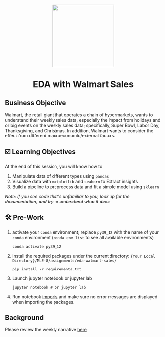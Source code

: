 <p align = "center" draggable=”false” ><img src="https://user-images.githubusercontent.com/37101144/161836199-fdb0219d-0361-4988-bf26-48b0fad160a3.png"
     width="200px"
     height="auto"/>
</p>

# <h1 align="center" id="heading">EDA with Walmart Sales</h1>

## Business Objective

Walmart, the retail giant that operates a chain of hypermarkets, wants to understand their weekly sales data, especially the impact from holidays and or big events on the weekly sales data; specifically, Super Bowl, Labor Day, Thanksgiving, and Christmas. In addition, Walmart wants to consider the effect from different macroeconomic/external factors. 

##  ☑️ Learning Objectives
At the end of this session, you will know how to

1. Manipulate data of different types using `pandas`
1. Visualize data with `matplotlib` and `seaborn` to Extract insights 
1. Build a pipeline to preprocess data and fit a simple model using `sklearn`

*Note: if you see code that's unfamiliar to you, look up for the documentation, and try to understand what it does.*

## :hammer_and_wrench: Pre-Work
1. activate your `conda` environment; replace `py39_12` with the name of your `conda` environment (`conda env list` to see all available environments)
    ```
    conda activate py39_12
    ```
2. install the required packages under the current directory: `{Your Local Directory}/MLE-8/assignments/eda-walmart-sales/`
    ```
    pip install -r requirements.txt
    ```
3. Launch jupyter notebook or jupyter lab
    ```
    jupyter notebook # or jupyter lab
    ```
4. Run notebook [imports](nb/imports.ipynb) and make sure no error messages are displayed when importing the packages. 

## Background
Please review the weekly narrative [here](https://www.notion.so/Week-4-Data-Wrangling-and-Exploratory-Data-Analysis-10e58497576942079de3a4c51b223bbe)
